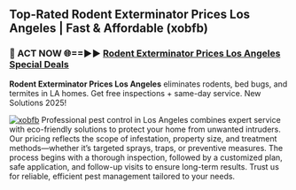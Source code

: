 ## Top-Rated Rodent Exterminator Prices Los Angeles | Fast & Affordable (xobfb)

<h3>🐜 ACT NOW 🌐==►► <a href="https://tinyurl.com/yc7vsfwc" rel="nofollow">Rodent Exterminator Prices Los Angeles Special Deals</a></h3>

**Rodent Exterminator Prices Los Angeles** eliminates rodents, bed bugs, and termites in LA homes. Get free inspections + same-day service. New Solutions 2025!

[![xobfb](https://i.imgur.com/1VzRXn8.jpeg)](https://tinyurl.com/yc7vsfwc)
Professional pest control in Los Angeles combines expert service with eco-friendly solutions to protect your home from unwanted intruders. Our pricing reflects the scope of infestation, property size, and treatment methods—whether it’s targeted sprays, traps, or preventive measures. The process begins with a thorough inspection, followed by a customized plan, safe application, and follow-up visits to ensure long-term results. Trust us for reliable, efficient pest management tailored to your needs.